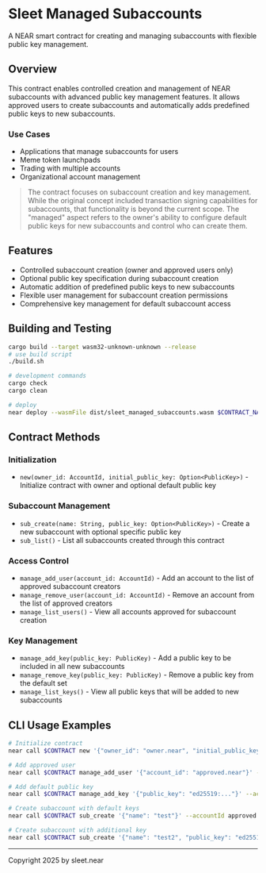 # Sleet Managed Subaccounts

A NEAR smart contract for creating and managing subaccounts with flexible public key management.

## Overview

This contract enables controlled creation and management of NEAR subaccounts with advanced public key management features. It allows approved users to create subaccounts and automatically adds predefined public keys to new subaccounts.

### Use Cases
- Applications that manage subaccounts for users
- Meme token launchpads
- Trading with multiple accounts
- Organizational account management

> The contract focuses on subaccount creation and key management. While the original concept included transaction signing capabilities for subaccounts, that functionality is beyond the current scope. The "managed" aspect refers to the owner's ability to configure default public keys for new subaccounts and control who can create them.

## Features

- Controlled subaccount creation (owner and approved users only)
- Optional public key specification during subaccount creation
- Automatic addition of predefined public keys to new subaccounts
- Flexible user management for subaccount creation permissions
- Comprehensive key management for default subaccount access

## Building and Testing

```sh
cargo build --target wasm32-unknown-unknown --release
# use build script
./build.sh

# development commands
cargo check
cargo clean

# deploy
near deploy --wasmFile dist/sleet_managed_subaccounts.wasm $CONTRACT_NAME
```

## Contract Methods

### Initialization
- `new(owner_id: AccountId, initial_public_key: Option<PublicKey>)` - Initialize contract with owner and optional default public key

### Subaccount Management
- `sub_create(name: String, public_key: Option<PublicKey>)` - Create a new subaccount with optional specific public key
- `sub_list()` - List all subaccounts created through this contract

### Access Control
- `manage_add_user(account_id: AccountId)` - Add an account to the list of approved subaccount creators
- `manage_remove_user(account_id: AccountId)` - Remove an account from the list of approved creators
- `manage_list_users()` - View all accounts approved for subaccount creation

### Key Management
- `manage_add_key(public_key: PublicKey)` - Add a public key to be included in all new subaccounts
- `manage_remove_key(public_key: PublicKey)` - Remove a public key from the default set
- `manage_list_keys()` - View all public keys that will be added to new subaccounts

## CLI Usage Examples

```bash
# Initialize contract
near call $CONTRACT new '{"owner_id": "owner.near", "initial_public_key": "ed25519:..."}'  --accountId owner.near

# Add approved user
near call $CONTRACT manage_add_user '{"account_id": "approved.near"}' --accountId owner.near

# Add default public key
near call $CONTRACT manage_add_key '{"public_key": "ed25519:..."}' --accountId owner.near

# Create subaccount with default keys
near call $CONTRACT sub_create '{"name": "test"}' --accountId approved.near

# Create subaccount with additional key
near call $CONTRACT sub_create '{"name": "test2", "public_key": "ed25519:..."}' --accountId approved.near
```

---

Copyright 2025 by sleet.near